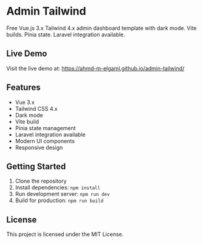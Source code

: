 # Admin Tailwind

Free Vue.js 3.x Tailwind 4.x admin dashboard template with dark mode. Vite builds. Pinia state. Laravel integration available.

## Live Demo

Visit the live demo at: https://ahmd-m-elgaml.github.io/admin-tailwind/

## Features

- Vue 3.x
- Tailwind CSS 4.x
- Dark mode
- Vite build
- Pinia state management
- Laravel integration available
- Modern UI components
- Responsive design

## Getting Started

1. Clone the repository
2. Install dependencies: `npm install`
3. Run development server: `npm run dev`
4. Build for production: `npm run build`

## License

This project is licensed under the MIT License.
